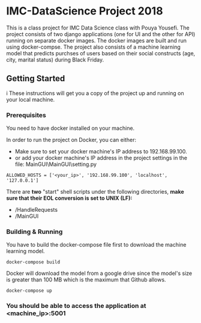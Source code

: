 # IMC-DataScience Project 2018

This is a class project for IMC Data Science class with Pouya Yousefi. The project consists of two django applications (one for UI and the other for API) running on separate docker images. The docker images are built and run using docker-compse. The project also consists of a machine learning model that predicts purchses of users based on their social constructs (age, city, marital status) during Black Friday. 

## Getting Started
i
These instructions will get you a copy of the project up and running on your local machine.

### Prerequisites

You need to have docker installed on your machine.

In order to run the project on Docker, you can either:
* Make sure to set your docker machine's IP address to 192.168.99.100.
* or add your docker machine's IP address in the project settings in the file:
MainGUI\MainGUI\setting.py
```
ALLOWED_HOSTS = ['<your_ip>', '192.168.99.100', 'localhost', '127.0.0.1']	
```

There are **two** "start" shell scripts under the following directories, **make sure that their EOL conversion is set to UNIX (LF):**
* /HandleRequests
* /MainGUI

### Building & Running
You have to build the docker-compose file first to download the machine learning model.

```
docker-compose build
```
Docker will download the model from a google drive since the model's size is greater than 100 MB which is the maximum that Github allows.
```
docker-compose up
```

### You should be able to access the application at **<machine_ip>:5001**
